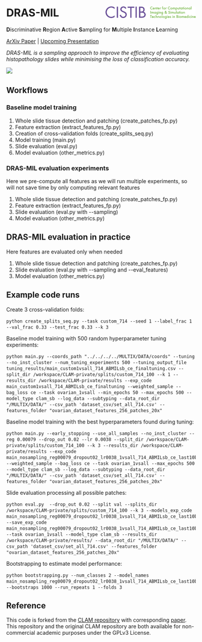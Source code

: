 # DRAS-MIL <img src="CISTIB logo.png" align="right" width="240"/>
**D**iscriminative **R**egion **A**ctive **S**ampling for **M**ultiple **I**nstance **L**earning

[ArXiv Paper](https://arxiv.org/abs/2302.08867) | [Upcoming Presentation](https://spie.org/medical-imaging/presentation/Efficient-subtyping-of-ovarian-cancer-histopathology-whole-slide-images-using/12471-38?enableBackToBrowse=true)

*DRAS-MIL is a sampling approach to improve the efficiency of evaluating histopathology slides while minimising the loss of classification accuracy.* 

<img src="482772_spatial.gif" width="500px" align="centre" />



## Workflows
### Baseline model training
1. Whole slide tissue detection and patching (create_patches_fp.py)
1. Feature extraction (extract_features_fp.py)
1. Creation of cross-validation folds (create_splits_seq.py)
1. Model training (main.py)
1. Slide evaluation (eval.py)
1. Model evaluation (other_metrics.py)

### DRAS-MIL evaluation experiments
Here we pre-compute all features as we will run multiple experiments, so will not save time by only computing relevant features
1. Whole slide tissue detection and patching (create_patches_fp.py)
1. Feature extraction (extract_features_fp.py)
1. Slide evaluation (eval.py with --sampling)
1. Model evaluation (other_metrics.py)

## DRAS-MIL evaluation in practice
Here features are evaluated only when needed
1. Whole slide tissue detection and patching (create_patches_fp.py)
1. Slide evaluation (eval.py with --sampling and --eval_features)
1. Model evaluation (other_metrics.py)

## Example code runs
Create 3 cross-validation folds:
``` shell
python create_splits_seq.py --task custom_714 --seed 1 --label_frac 1 --val_frac 0.33 --test_frac 0.33 --k 3
```
Baseline model training with 500 random hyperparameter tuning experiments:
``` shell
python main.py --coords_path "../../../../MULTIX/DATA/coords" --tuning --no_inst_cluster --num_tuning_experiments 500 --tuning_output_file tuning_results/main_custom1vsall_714_ABMILsb_ce_finaltuning.csv --split_dir /workspace/CLAM-private/splits/custom_714_100 --k 1 --results_dir /workspace/CLAM-private/results --exp_code main_custom1vsall_714_ABMILsb_ce_finaltuning --weighted_sample --bag_loss ce --task ovarian_1vsall --min_epochs 50 --max_epochs 500 --model_type clam_sb --log_data --subtyping --data_root_dir "/MULTIX/DATA/" --csv_path 'dataset_csv/set_all_714.csv' --features_folder "ovarian_dataset_features_256_patches_20x"
```
Baseline model training with the best hyperparameters found during tuning:
``` shell
python main.py --early_stopping --use_all_samples --no_inst_cluster --reg 0.00079 --drop_out 0.02 --lr 0.0038 --split_dir /workspace/CLAM-private/splits/custom_714_100 --k 3 --results_dir /workspace/CLAM-private/results --exp_code main_nosampling_reg00079_dropout02_lr0038_1vsall_714_ABMILsb_ce_last10best_mean20stopper --weighted_sample --bag_loss ce --task ovarian_1vsall --max_epochs 500 --model_type clam_sb --log_data --subtyping --data_root_dir "/MULTIX/DATA/" --csv_path 'dataset_csv/set_all_714.csv' --features_folder "ovarian_dataset_features_256_patches_20x"
``` 

Slide evaluation processing all possible patches:
``` shell
python eval.py  --drop_out 0.02 --split val --splits_dir /workspace/CLAM-private/splits/custom_714_100 --k 3 --models_exp_code main_nosampling_reg00079_dropout02_lr0038_1vsall_714_ABMILsb_ce_last10best_mean20stopper_s1 --save_exp_code main_nosampling_reg00079_dropout02_lr0038_1vsall_714_ABMILsb_ce_last10best_mean20stopper_VALIDSET --task ovarian_1vsall --model_type clam_sb --results_dir /workspace/CLAM-private/results/ --data_root_dir "/MULTIX/DATA/" --csv_path 'dataset_csv/set_all_714.csv' --features_folder "ovarian_dataset_features_256_patches_20x"
```
Bootstrapping to estimate model performance:
``` shell
python bootstrapping.py --num_classes 2 --model_names main_nosampling_reg00079_dropout02_lr0038_1vsall_714_ABMILsb_ce_last10best_mean20stopper_VALIDSET --bootstraps 1000 --run_repeats 1 --folds 3
```

## Reference
This code is forked from the [CLAM repository](https://github.com/mahmoodlab/CLAM) with corresponding [paper](https://www.nature.com/articles/s41551-020-00682-w). This repository and the original CLAM repository are both available for non-commercial academic purposes under the GPLv3 License.
